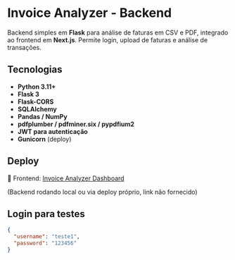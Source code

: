# Invoice Analyzer - Backend

Backend simples em **Flask** para análise de faturas em CSV e PDF, integrado ao frontend em **Next.js**. Permite login, upload de faturas e análise de transações.

## Tecnologias

- **Python 3.11+**  
- **Flask 3**  
- **Flask-CORS**  
- **SQLAlchemy**  
- **Pandas / NumPy**  
- **pdfplumber / pdfminer.six / pypdfium2**  
- **JWT para autenticação**  
- **Gunicorn** (deploy)

## Deploy

🔗 Frontend: [Invoice Analyzer Dashboard](https://invoice-analyzer-frontend.vercel.app/dashboard)

(Backend rodando local ou via deploy próprio, link não fornecido)

## Login para testes

```json
{
  "username": "teste1",
  "password": "123456"
}
